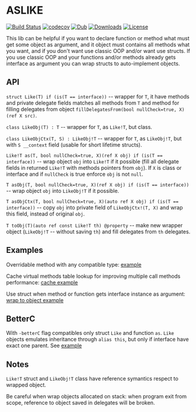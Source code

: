 # ASLIKE

[![Build Status](https://travis-ci.org/deviator/aslike.svg?branch=master)](https://travis-ci.org/deviator/aslike)
[![codecov](https://codecov.io/gh/deviator/aslike/branch/master/graph/badge.svg)](https://codecov.io/gh/deviator/aslike)
[![Dub](https://img.shields.io/dub/v/aslike.svg)](http://code.dlang.org/packages/aslike)
[![Downloads](https://img.shields.io/dub/dt/aslike.svg)](http://code.dlang.org/packages/aslike)
[![License](https://img.shields.io/dub/l/aslike.svg)](http://code.dlang.org/packages/aslike)

This lib can be helpful if you want to declare function or method what must get
some object as argument, and it object must contains all methods what you want,
and if you don't want use classic OOP and/or want use structs. If you use classic
OOP and your functions and/or methods already gets interface as argument you
can wrap structs to auto-implement objects.

## API

`struct Like(T) if (is(T == interface))` -- wrapper for `T`, it have
methods and private delegate fields matches all methods from `T` and method
for filling delegates from object
`fillDelegatesFrom(bool nullCheck=true, X)(ref X src)`.

`class LikeObj(T) : T` -- wrapper for `T`, as `Like!T`, but class.

`class LikeObjCtx(T, S) : LikeObj!T` -- wrapper for `T`, as `LikeObj!T`,
but with `S __context` field (usable for short lifetime structs).

`Like!T as(T, bool nullCheck=true, X)(ref X obj) if (is(T == interface))` --
wrap object `obj` into `Like!T` if it possible (fill all delegate fields
in returned `Like!T` with methods pointers from `obj`). If `X` is class or
interface and if `nullCheck` is true enforce `obj` is not `null`.

`T asObj(T, bool nullCheck=true, X)(ref X obj) if (is(T == interface))` --
wrap object `obj` into `LikeObj!T` if it possible.

`T asObjCtx(T, bool nullCheck=true, X)(auto ref X obj) if (is(T == interface))` --
copy `obj` into private field of `LikeObjCtx!(T, X)` and wrap this field,
instead of original `obj`.

`T toObj(T)(auto ref const Like!T th) @property` -- make new wrapper object
(`LikeObj!T` -- without saving `th`) and fill delegates from `th` delegates.

## Examples

Overridable method with any compatible type: [example](example/struct.d)

Cache virtual methods table lookup for improving multiple call
methods performance: [cache example](example/cache.d)

Use struct when method or function gets interface instance as argument:
[wrap to object example](example/wrapobj.d)

## BetterC

With `-betterC` flag compatibles only struct `Like` and function `as`.
`Like` objects emulates inheritance through `alias this`, but only if interface
have exact one parent. See [example](example/bcoop.d)

## Notes

`Like!T` struct and `LikeObj!T` class have reference symantics respect to
wrapped object.

Be careful when wrap objects allocated on stack: when program exit from scope,
reference to object saved in delegates will be broken.
